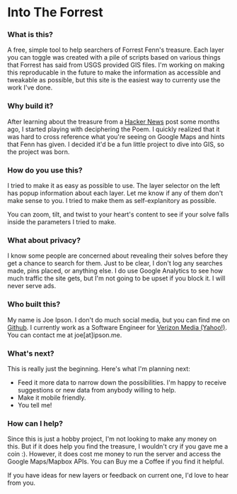 # Into The Forrest

### What is this?
A free, simple tool to help searchers of Forrest Fenn's treasure. Each layer you can toggle was created with a pile of scripts based on various things that Forrest has said from USGS provided GIS files. I'm working on making this reproducable in the future to make the information as accessible and tweakable as possible, but this site is the easiest way to currenty use the work I've done.

### Why build it?
After learning about the treasure from a [Hacker News](https://news.ycombinator.com/item?id=16941593) post some months ago, I started playing with deciphering the Poem. I quickly realized that it was hard to cross reference what you're seeing on Google Maps and hints that Fenn has given. I decided it'd be a fun little project to dive into GIS, so the project was born.

### How do you use this?
I tried to make it as easy as possible to use. The layer selector on the left has popup information about each layer. Let me know if any of them don't make sense to you. I tried to make them as self-explanitory as possible.

You can zoom, tilt, and twist to your heart's content to see if your solve falls inside the parameters I tried to make.

### What about privacy?
I know some people are concerned about revealing their solves before they get a chance to search for them. Just to be clear, I don't log any searches made, pins placed, or anything else. I do use Google Analytics to see how much traffic the site gets, but I'm not going to be upset if you block it. I will never serve ads.

### Who built this?
My name is Joe Ipson. I don't do much social media, but you can find me on [Github](https://github.com/m0ngr31). I currently work as a Software Engineer for [Verizon Media (Yahoo!)](https://www.verizondigitalmedia.com/). You can contact me at joe[at]ipson.me.

### What's next?
This is really just the beginning. Here's what I'm planning next:

- Feed it more data to narrow down the possibilities. I'm happy to receive suggestions or new data from anybody willing to help.
- Make it mobile friendly.
- You tell me!

### How can I help?
Since this is just a hobby project, I'm not looking to make any money on this. But if it does help you find the treasure, I wouldn't cry if you gave me a coin :). However, it does cost me money to run the server and access the Google Maps/Mapbox APIs. You can Buy me a Coffee if you find it helpful.

If you have ideas for new layers or feedback on current one, I'd love to hear from you.
